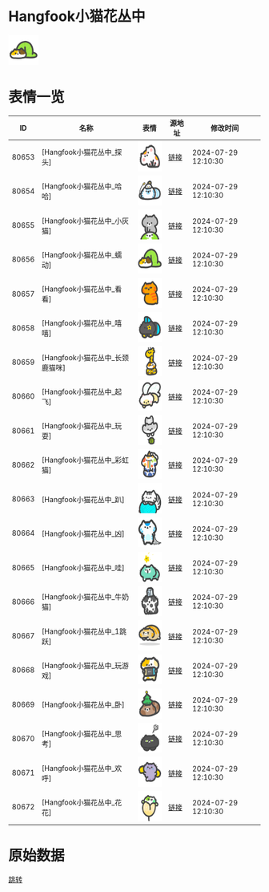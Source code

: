 # Hangfook小猫花丛中

<img src="./cover.png" height="60" alt="cover" />

# 表情一览

|ID|名称|表情|源地址|修改时间|
|----|----|----|----|----|
|80653|[Hangfook小猫花丛中_探头]|<img src="./pic/080653_%5BHangfook小猫花丛中_探头%5D.png" height="60" alt="探头"/>|[链接](https://i0.hdslb.com/bfs/garb/203f8c477b50508905a385de715c3e98516e7429.png)|2024-07-29 12:10:30|
|80654|[Hangfook小猫花丛中_哈哈]|<img src="./pic/080654_%5BHangfook小猫花丛中_哈哈%5D.png" height="60" alt="哈哈"/>|[链接](https://i0.hdslb.com/bfs/garb/350d9f15d3177cf3b46bf13b175561191c74ff65.png)|2024-07-29 12:10:30|
|80655|[Hangfook小猫花丛中_小灰猫]|<img src="./pic/080655_%5BHangfook小猫花丛中_小灰猫%5D.png" height="60" alt="小灰猫"/>|[链接](https://i0.hdslb.com/bfs/garb/a7f6bb89b42c6a71f040f3da70570b759b5b66b4.png)|2024-07-29 12:10:30|
|80656|[Hangfook小猫花丛中_蠕动]|<img src="./pic/080656_%5BHangfook小猫花丛中_蠕动%5D.png" height="60" alt="蠕动"/>|[链接](https://i0.hdslb.com/bfs/garb/f4068b89371bb126b18b8b4629b4ee89f1b28f89.png)|2024-07-29 12:10:30|
|80657|[Hangfook小猫花丛中_看看]|<img src="./pic/080657_%5BHangfook小猫花丛中_看看%5D.png" height="60" alt="看看"/>|[链接](https://i0.hdslb.com/bfs/garb/4037d462f805283ad0cda45673025225f1d92e1e.png)|2024-07-29 12:10:30|
|80658|[Hangfook小猫花丛中_嘻嘻]|<img src="./pic/080658_%5BHangfook小猫花丛中_嘻嘻%5D.png" height="60" alt="嘻嘻"/>|[链接](https://i0.hdslb.com/bfs/garb/de9c43f2b64a754023745c7da4f9ffc3b908ef4e.png)|2024-07-29 12:10:30|
|80659|[Hangfook小猫花丛中_长颈鹿猫咪]|<img src="./pic/080659_%5BHangfook小猫花丛中_长颈鹿猫咪%5D.png" height="60" alt="长颈鹿猫咪"/>|[链接](https://i0.hdslb.com/bfs/garb/98eebce32be1cc57b04c3635fcfbdeb31d8b3c4c.png)|2024-07-29 12:10:30|
|80660|[Hangfook小猫花丛中_起飞]|<img src="./pic/080660_%5BHangfook小猫花丛中_起飞%5D.png" height="60" alt="起飞"/>|[链接](https://i0.hdslb.com/bfs/garb/73fb409cb7665f1214271ece5a27b4893ab0657d.png)|2024-07-29 12:10:30|
|80661|[Hangfook小猫花丛中_玩耍]|<img src="./pic/080661_%5BHangfook小猫花丛中_玩耍%5D.png" height="60" alt="玩耍"/>|[链接](https://i0.hdslb.com/bfs/garb/2f36ecf09175b8965c9e80c1fd167198961c7c6b.png)|2024-07-29 12:10:30|
|80662|[Hangfook小猫花丛中_彩虹猫]|<img src="./pic/080662_%5BHangfook小猫花丛中_彩虹猫%5D.png" height="60" alt="彩虹猫"/>|[链接](https://i0.hdslb.com/bfs/garb/06d4149497f0287eef3e606983d4df1d23991502.png)|2024-07-29 12:10:30|
|80663|[Hangfook小猫花丛中_趴]|<img src="./pic/080663_%5BHangfook小猫花丛中_趴%5D.png" height="60" alt="趴"/>|[链接](https://i0.hdslb.com/bfs/garb/6a9e0aeba3e4a95fa4b36bb6f35200121e7cc13e.png)|2024-07-29 12:10:30|
|80664|[Hangfook小猫花丛中_凶]|<img src="./pic/080664_%5BHangfook小猫花丛中_凶%5D.png" height="60" alt="凶"/>|[链接](https://i0.hdslb.com/bfs/garb/c3b65fc3023b894b9cbf68b2eacb89c62af5a817.png)|2024-07-29 12:10:30|
|80665|[Hangfook小猫花丛中_哇]|<img src="./pic/080665_%5BHangfook小猫花丛中_哇%5D.png" height="60" alt="哇"/>|[链接](https://i0.hdslb.com/bfs/garb/980c8fe174de784217788193afa5b4f4970e2021.png)|2024-07-29 12:10:30|
|80666|[Hangfook小猫花丛中_牛奶猫]|<img src="./pic/080666_%5BHangfook小猫花丛中_牛奶猫%5D.png" height="60" alt="牛奶猫"/>|[链接](https://i0.hdslb.com/bfs/garb/34b4e92abace966142ca005426231c0e50e4a47a.png)|2024-07-29 12:10:30|
|80667|[Hangfook小猫花丛中_1跳跃]|<img src="./pic/080667_%5BHangfook小猫花丛中_1跳跃%5D.png" height="60" alt="1跳跃"/>|[链接](https://i0.hdslb.com/bfs/garb/507347bd09ad2d283af33e3d93e8216969445f10.png)|2024-07-29 12:10:30|
|80668|[Hangfook小猫花丛中_玩游戏]|<img src="./pic/080668_%5BHangfook小猫花丛中_玩游戏%5D.png" height="60" alt="玩游戏"/>|[链接](https://i0.hdslb.com/bfs/garb/d8be744ffe21ce6166449d9fb1c737823f91ac71.png)|2024-07-29 12:10:30|
|80669|[Hangfook小猫花丛中_卧]|<img src="./pic/080669_%5BHangfook小猫花丛中_卧%5D.png" height="60" alt="卧"/>|[链接](https://i0.hdslb.com/bfs/garb/6cbe7e9f16021cf1db68203903afef5963ddb6bc.png)|2024-07-29 12:10:30|
|80670|[Hangfook小猫花丛中_思考]|<img src="./pic/080670_%5BHangfook小猫花丛中_思考%5D.png" height="60" alt="思考"/>|[链接](https://i0.hdslb.com/bfs/garb/df123a35b91c27656bda8e575c8d37c4a92bd496.png)|2024-07-29 12:10:30|
|80671|[Hangfook小猫花丛中_欢呼]|<img src="./pic/080671_%5BHangfook小猫花丛中_欢呼%5D.png" height="60" alt="欢呼"/>|[链接](https://i0.hdslb.com/bfs/garb/e2124355cd2de21c807d00db53ce1569304bea1d.png)|2024-07-29 12:10:30|
|80672|[Hangfook小猫花丛中_花花]|<img src="./pic/080672_%5BHangfook小猫花丛中_花花%5D.png" height="60" alt="花花"/>|[链接](https://i0.hdslb.com/bfs/garb/8a616bc63f7de1f46027f599d71e3f6c770c7b85.png)|2024-07-29 12:10:30|

# 原始数据

[跳转](./raw.json)


